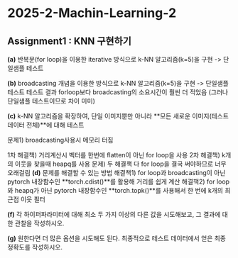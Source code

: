 # 2025-2-Machin-Learning-2

## Assignment1 : KNN 구현하기
**(a)** 반복문(for loop)을 이용한 iterative 방식으로 k-NN 알고리즘(k=5)을 구현 -> 단일샘플 테스트

**(b)** broadcasting 개념을 이용한 방식으로 k-NN 알고리즘(k=5)을 구현 -> 단일샘플테스트
      테스트 결과 forloop보다 broadcasting의 소요시간이 훨씬 더 적었음 (그러나 단일샘플 테스트이므로 차이 미미)
  
**(c)** k-NN 알고리즘을 확장하여, 단일 이미지뿐만 아니라 **모든 새로운 이미지(테스트 데이터 전체)**에 대해 테스트

  문제1) broadcasting사용시 메모리 터짐
  
  1차 해결책) 거리계산시 벡터를 한번에 flatten이 아닌 for loop을 사용
  2차 해결책) k개의 이웃을 찾을때 heapq를 사용
  문제) 두 해결책 다 for loop을 결국 써야하므로 너무 오래걸림
**(d)** 문제를 해결할 수 있는 방법
  해결책1) for loop과 broadcasting이 아닌 pytorch 내장함수인 **torch.cdist()**를 활용해 거리를 쉽게 계산
  해결책2) for loop와 heapq가 아닌 pytorch 내장함수인 **torch.topk()**를 사용해서 한 번에 k개의 최근접 이웃 필터

**(f)** 각 하이퍼파라미터에 대해 최소 두 가지 이상의 다른 값을 시도해보고, 그 결과에 대한 관찰을 작성하시오.

**(g)** 원한다면 더 많은 옵션을 시도해도 된다. 최종적으로 테스트 데이터에서 얻은 최종 정확도를 작성하시오.
